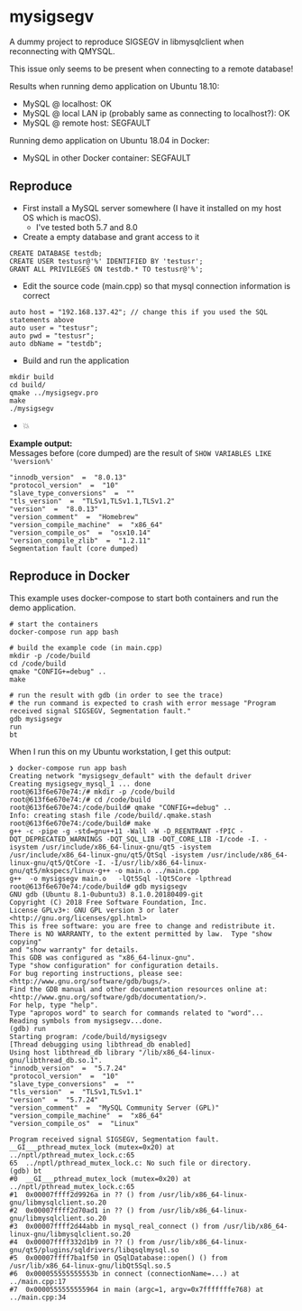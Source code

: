 # mysigsegv
A dummy project to reproduce SIGSEGV in libmysqlclient when reconnecting with QMYSQL.

This issue only seems to be present when connecting to a remote database!

Results when running demo application on Ubuntu 18.10:

* MySQL @ localhost: OK
* MySQL @ local LAN ip (probably same as connecting to localhost?): OK
* MySQL @ remote host: SEGFAULT

Running demo application on Ubuntu 18.04 in Docker:
* MySQL in other Docker container: SEGFAULT

## Reproduce

* First install a MySQL server somewhere (I have it installed on my host OS which is macOS).
  * I've tested both 5.7 and 8.0
* Create a empty database and grant access to it
```
CREATE DATABASE testdb;
CREATE USER testusr@'%' IDENTIFIED BY 'testusr';
GRANT ALL PRIVILEGES ON testdb.* TO testusr@'%';
```
* Edit the source code (main.cpp) so that mysql connection information is correct
```
auto host = "192.168.137.42"; // change this if you used the SQL statements above
auto user = "testusr";
auto pwd = "testusr";
auto dbName = "testdb";
```
* Build and run the application
```
mkdir build
cd build/
qmake ../mysigsegv.pro
make
./mysigsegv
```
* 💥

**Example output:**  
Messages before (core dumped) are the result of `SHOW VARIABLES LIKE '%version%'`
```
"innodb_version"  =  "8.0.13"
"protocol_version"  =  "10"
"slave_type_conversions"  =  ""
"tls_version"  =  "TLSv1,TLSv1.1,TLSv1.2"
"version"  =  "8.0.13"
"version_comment"  =  "Homebrew"
"version_compile_machine"  =  "x86_64"
"version_compile_os"  =  "osx10.14"
"version_compile_zlib"  =  "1.2.11"
Segmentation fault (core dumped)
```

## Reproduce in Docker

This example uses docker-compose to start both containers and run the demo application.

```
# start the containers
docker-compose run app bash

# build the example code (in main.cpp)
mkdir -p /code/build
cd /code/build
qmake "CONFIG+=debug" ..
make

# run the result with gdb (in order to see the trace)
# the run command is expected to crash with error message "Program received signal SIGSEGV, Segmentation fault."
gdb mysigsegv
run
bt
```

When I run this on my Ubuntu workstation, I get this output:

```
❯ docker-compose run app bash
Creating network "mysigsegv_default" with the default driver
Creating mysigsegv_mysql_1 ... done
root@613f6e670e74:/# mkdir -p /code/build
root@613f6e670e74:/# cd /code/build
root@613f6e670e74:/code/build# qmake "CONFIG+=debug" ..
Info: creating stash file /code/build/.qmake.stash
root@613f6e670e74:/code/build# make
g++ -c -pipe -g -std=gnu++11 -Wall -W -D_REENTRANT -fPIC -DQT_DEPRECATED_WARNINGS -DQT_SQL_LIB -DQT_CORE_LIB -I/code -I. -isystem /usr/include/x86_64-linux-gnu/qt5 -isystem /usr/include/x86_64-linux-gnu/qt5/QtSql -isystem /usr/include/x86_64-linux-gnu/qt5/QtCore -I. -I/usr/lib/x86_64-linux-gnu/qt5/mkspecs/linux-g++ -o main.o ../main.cpp
g++  -o mysigsegv main.o   -lQt5Sql -lQt5Core -lpthread
root@613f6e670e74:/code/build# gdb mysigsegv
GNU gdb (Ubuntu 8.1-0ubuntu3) 8.1.0.20180409-git
Copyright (C) 2018 Free Software Foundation, Inc.
License GPLv3+: GNU GPL version 3 or later <http://gnu.org/licenses/gpl.html>
This is free software: you are free to change and redistribute it.
There is NO WARRANTY, to the extent permitted by law.  Type "show copying"
and "show warranty" for details.
This GDB was configured as "x86_64-linux-gnu".
Type "show configuration" for configuration details.
For bug reporting instructions, please see:
<http://www.gnu.org/software/gdb/bugs/>.
Find the GDB manual and other documentation resources online at:
<http://www.gnu.org/software/gdb/documentation/>.
For help, type "help".
Type "apropos word" to search for commands related to "word"...
Reading symbols from mysigsegv...done.
(gdb) run
Starting program: /code/build/mysigsegv
[Thread debugging using libthread_db enabled]
Using host libthread_db library "/lib/x86_64-linux-gnu/libthread_db.so.1".
"innodb_version"  =  "5.7.24"
"protocol_version"  =  "10"
"slave_type_conversions"  =  ""
"tls_version"  =  "TLSv1,TLSv1.1"
"version"  =  "5.7.24"
"version_comment"  =  "MySQL Community Server (GPL)"
"version_compile_machine"  =  "x86_64"
"version_compile_os"  =  "Linux"

Program received signal SIGSEGV, Segmentation fault.
__GI___pthread_mutex_lock (mutex=0x20) at ../nptl/pthread_mutex_lock.c:65
65	../nptl/pthread_mutex_lock.c: No such file or directory.
(gdb) bt
#0  __GI___pthread_mutex_lock (mutex=0x20) at ../nptl/pthread_mutex_lock.c:65
#1  0x00007ffff2d9926a in ?? () from /usr/lib/x86_64-linux-gnu/libmysqlclient.so.20
#2  0x00007ffff2d70ad1 in ?? () from /usr/lib/x86_64-linux-gnu/libmysqlclient.so.20
#3  0x00007ffff2d44abb in mysql_real_connect () from /usr/lib/x86_64-linux-gnu/libmysqlclient.so.20
#4  0x00007ffff332d1b9 in ?? () from /usr/lib/x86_64-linux-gnu/qt5/plugins/sqldrivers/libqsqlmysql.so
#5  0x00007ffff7ba1f50 in QSqlDatabase::open() () from /usr/lib/x86_64-linux-gnu/libQt5Sql.so.5
#6  0x000055555555553b in connect (connectionName=...) at ../main.cpp:17
#7  0x0000555555555964 in main (argc=1, argv=0x7fffffffe768) at ../main.cpp:34

```
